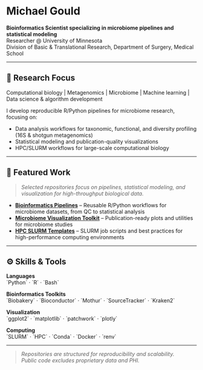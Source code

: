 # Michael Gould

**Bioinformatics Scientist specializing in microbiome pipelines and statistical modeling**  
Researcher @ University of Minnesota  
Division of Basic & Translational Research, Department of Surgery, Medical School

---

## 🧬 Research Focus
Computational biology | Metagenomics | Microbiome | Machine learning | Data science & algorithm development

I develop reproducible R/Python pipelines for microbiome research, focusing on:
- Data analysis workflows for taxonomic, functional, and diversity profiling (16S & shotgun metagenomics)
- Statistical modeling and publication-quality visualizations
- HPC/SLURM workflows for large-scale computational biology

---

## 📂 Featured Work
> *Selected repositories focus on pipelines, statistical modeling, and visualization for high-throughput biological data.*

- **[Bioinformatics Pipelines](https://github.com/gouldilox7/bioinformatics-pipelines)** – Reusable R/Python workflows for microbiome datasets, from QC to statistical analysis
- **[Microbiome Visualization Toolkit](https://github.com/gouldilox7/microbiome-visualization-toolkit)** – Publication-ready plots and utilities for microbiome studies
- **[HPC SLURM Templates](https://github.com/gouldilox7/hpc-slurm-templates)** – SLURM job scripts and best practices for high-performance computing environments

---

## ⚙️ Skills & Tools
**Languages**  
\`Python\` · \`R\` · \`Bash\`  

**Bioinformatics Toolkits**  
\`Biobakery\` · \`Bioconductor\` · \`Mothur\` · \`SourceTracker\` · \`Kraken2\`  

**Visualization**  
\`ggplot2\` · \`matplotlib\` · \`patchwork\` · \`plotly\`  

**Computing**  
\`SLURM\` · \`HPC\` · \`Conda\` · \`Docker\` · \`renv\`  

---

> *Repositories are structured for reproducibility and scalability.  
> Public code excludes proprietary data and PHI.*
